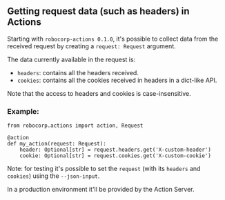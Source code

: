 ## Getting request data (such as headers) in Actions

Starting with `robocorp-actions 0.1.0`, it's possible to collect data from the
received request by creating a `request: Request` argument.

The data currently available in the request is:

- `headers`: contains all the headers received.
- `cookies`: contains all the cookies received in headers in a dict-like API.

Note that the access to headers and cookies is case-insensitive.

### Example:

```
from robocorp.actions import action, Request

@action
def my_action(request: Request):
    header: Optional[str] = request.headers.get('X-custom-header')
    cookie: Optional[str] = request.cookies.get('X-custom-cookie')

```

Note: for testing it's possible to set the `request` (with its `headers` and `cookies`)
using the `--json-input`.

In a production environment it'll be provided by the Action Server.

